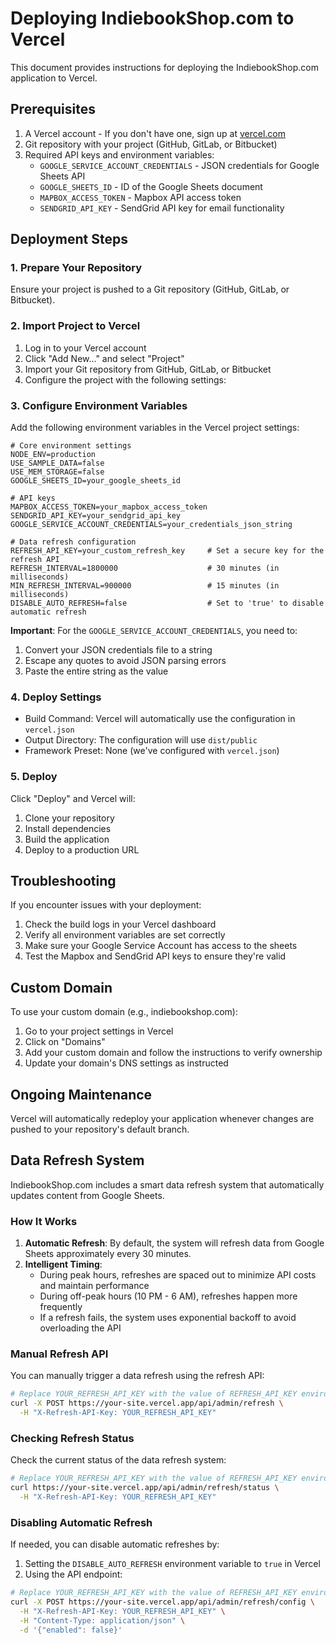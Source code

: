 # Deploying IndiebookShop.com to Vercel

This document provides instructions for deploying the IndiebookShop.com application to Vercel.

## Prerequisites

1. A Vercel account - If you don't have one, sign up at [vercel.com](https://vercel.com)
2. Git repository with your project (GitHub, GitLab, or Bitbucket)
3. Required API keys and environment variables:
   - `GOOGLE_SERVICE_ACCOUNT_CREDENTIALS` - JSON credentials for Google Sheets API
   - `GOOGLE_SHEETS_ID` - ID of the Google Sheets document
   - `MAPBOX_ACCESS_TOKEN` - Mapbox API access token
   - `SENDGRID_API_KEY` - SendGrid API key for email functionality

## Deployment Steps

### 1. Prepare Your Repository

Ensure your project is pushed to a Git repository (GitHub, GitLab, or Bitbucket).

### 2. Import Project to Vercel

1. Log in to your Vercel account
2. Click "Add New..." and select "Project"
3. Import your Git repository from GitHub, GitLab, or Bitbucket
4. Configure the project with the following settings:

### 3. Configure Environment Variables

Add the following environment variables in the Vercel project settings:

```
# Core environment settings
NODE_ENV=production
USE_SAMPLE_DATA=false
USE_MEM_STORAGE=false
GOOGLE_SHEETS_ID=your_google_sheets_id

# API keys
MAPBOX_ACCESS_TOKEN=your_mapbox_access_token
SENDGRID_API_KEY=your_sendgrid_api_key
GOOGLE_SERVICE_ACCOUNT_CREDENTIALS=your_credentials_json_string

# Data refresh configuration
REFRESH_API_KEY=your_custom_refresh_key     # Set a secure key for the refresh API
REFRESH_INTERVAL=1800000                    # 30 minutes (in milliseconds)
MIN_REFRESH_INTERVAL=900000                 # 15 minutes (in milliseconds)
DISABLE_AUTO_REFRESH=false                  # Set to 'true' to disable automatic refresh
```

**Important**: For the `GOOGLE_SERVICE_ACCOUNT_CREDENTIALS`, you need to:
1. Convert your JSON credentials file to a string
2. Escape any quotes to avoid JSON parsing errors
3. Paste the entire string as the value

### 4. Deploy Settings

- Build Command: Vercel will automatically use the configuration in `vercel.json`
- Output Directory: The configuration will use `dist/public`
- Framework Preset: None (we've configured with `vercel.json`)

### 5. Deploy

Click "Deploy" and Vercel will:
1. Clone your repository
2. Install dependencies
3. Build the application
4. Deploy to a production URL

## Troubleshooting

If you encounter issues with your deployment:

1. Check the build logs in your Vercel dashboard
2. Verify all environment variables are set correctly
3. Make sure your Google Service Account has access to the sheets
4. Test the Mapbox and SendGrid API keys to ensure they're valid

## Custom Domain

To use your custom domain (e.g., indiebookshop.com):

1. Go to your project settings in Vercel
2. Click on "Domains"
3. Add your custom domain and follow the instructions to verify ownership
4. Update your domain's DNS settings as instructed

## Ongoing Maintenance

Vercel will automatically redeploy your application whenever changes are pushed to your repository's default branch.

## Data Refresh System

IndiebookShop.com includes a smart data refresh system that automatically updates content from Google Sheets.

### How It Works

1. **Automatic Refresh**: By default, the system will refresh data from Google Sheets approximately every 30 minutes.
2. **Intelligent Timing**: 
   - During peak hours, refreshes are spaced out to minimize API costs and maintain performance
   - During off-peak hours (10 PM - 6 AM), refreshes happen more frequently
   - If a refresh fails, the system uses exponential backoff to avoid overloading the API

### Manual Refresh API

You can manually trigger a data refresh using the refresh API:

```bash
# Replace YOUR_REFRESH_API_KEY with the value of REFRESH_API_KEY environment variable
curl -X POST https://your-site.vercel.app/api/admin/refresh \
  -H "X-Refresh-API-Key: YOUR_REFRESH_API_KEY"
```

### Checking Refresh Status

Check the current status of the data refresh system:

```bash
# Replace YOUR_REFRESH_API_KEY with the value of REFRESH_API_KEY environment variable
curl https://your-site.vercel.app/api/admin/refresh/status \
  -H "X-Refresh-API-Key: YOUR_REFRESH_API_KEY"
```

### Disabling Automatic Refresh

If needed, you can disable automatic refreshes by:

1. Setting the `DISABLE_AUTO_REFRESH` environment variable to `true` in Vercel
2. Using the API endpoint:

```bash
# Replace YOUR_REFRESH_API_KEY with the value of REFRESH_API_KEY environment variable
curl -X POST https://your-site.vercel.app/api/admin/refresh/config \
  -H "X-Refresh-API-Key: YOUR_REFRESH_API_KEY" \
  -H "Content-Type: application/json" \
  -d '{"enabled": false}'
```